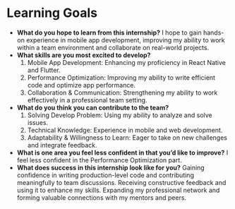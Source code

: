 # Learning Goals

- **What do you hope to learn from this internship?**
  I hope to gain hands-on experience in mobile app development, improving my ability to work within a team environment and collaborate on real-world projects.
- **What skills are you most excited to develop?**
  1. Mobile App Development: Enhancing my proficiency in React Native and Flutter.
  2. Performance Optimization: Improving my ability to write efficient code and optimize app performance.
  3. Collaboration & Communication: Strengthening my ability to work effectively in a professional team setting.
- **What do you think you can contribute to the team?**
  1. Solving Develop Problem: Using my ability to analyze and solve issues.
  2. Technical Knowledge: Experience in mobile and web development.
  3. Adaptability & Willingness to Learn: Eager to take on new challenges and integrate feedback.
- **What is one area you feel less confident in that you’d like to improve?**
  I feel less confident in the Performance Optimization part.
- **What does success in this internship look like for you?**
  Gaining confidence in writing production-level code and contributing meaningfully to team discussions.
  Receiving constructive feedback and using it to enhance my skills.
  Expanding my professional network and forming valuable connections with my mentors and peers.
